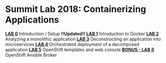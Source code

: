 # Summit Lab 2018: Containerizing Applications

**[LAB 0](labs/lab0/chapter0.md)** Introduction / Setup **!!Updated!!**
**[LAB 1](labs/lab1/chapter1.md)** Introduction to Docker
**[LAB 2](labs/lab2/chapter2.md)** Analyzing a monolithic application
**[LAB 3](labs/lab3/chapter3.md)** Deconstructing an application into microservices
**[LAB 4](labs/lab4/chapter4.md)** Orchestrated deployment of a decomposed application
**[LAB 5](labs/lab5/chapter5.md)** OpenShift templates and web console
**[BONUS - LAB 6](labs/lab6/chapter6.md)** OpenShift Ansible Broker
